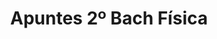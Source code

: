 ---
title: "Apuntes 2º Bach Física"  # Add a page title.
summary: "Apuntes de Física de 2º Bach."  # Add a page description.
type: "widget_page"  # Page type is a Widget Page
url: "recursos-fisica-quimica/apuntes/2bach-fisica"
---